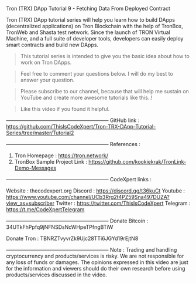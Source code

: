 Tron (TRX) DApp Tutorial 9 - Fetching Data From Deployed Contract




Tron (TRX) DApp tutorial series will help you learn how to build DApps (decentralized applications) on Tron Blockchain with the help of TronBox, TronWeb and Shasta test network. Since the launch of TRON Virtual Machine, and a full suite of developer tools, developers can easily deploy smart contracts and build new DApps.

> This tutorial series is intended to give you the basic idea about how to work on Tron DApps.

> Feel free to comment your questions below. I will do my best to answer your question.

> Please subscribe to our channel, because that will help me sustain on YouTube and create more awesome tutorials like this..!

> Like this video if you found it helpful.

————————————————————
GitHub link : https://github.com/ThisIsCodeXpert/Tron-TRX-DApp-Tutorial-Series/tree/master/Tutorial2

————————————————————
References :

1. Tron Homepage : https://tron.network/
2. TronBox Sample Project Link : https://github.com/kookiekrak/TronLink-Demo-Messages

————————————————————
CodeXpert links :

Website : thecodexpert.org
Discord : https://discord.gg/t36kuCt
Youtube : https://www.youtube.com/channel/UCb3Rrg2t4PZ59Sna497DUZA?view_as=subscriber
Twitter : https://twitter.com/ThisIsCodeXpert
Telegram : https://t.me/CodeXpertTelegram

————————————————————
Donate Bitcoin : 34UTkFhPpfq9jNFNSDsNcWHpeTPfngBTiW

Donate Tron : TBNRZTvyvrZk9Ujc28TTi6JGYd19rEjtN8

————————————————————
 Note : Trading and handling cryptocurrency and products/services is risky. We are not responsible for any loss of funds or damages. The opinions expressed in this video are just for the information and viewers should do their own research before using products/services discussed in the video.



